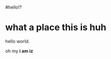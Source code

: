 
#hello!?
<!doctype html>

 <html lang="en">
  <head>
 <meta charset="utf-8">
<title>my index page</title>
 </head>

 <body>
   <h1>what a place this is huh</h1>
 <p>hello world.</p>
<body> oh my </body>
<b> i am iz </b>






 </html>
